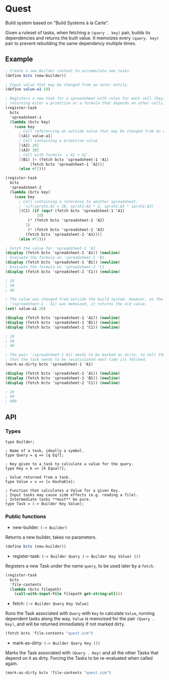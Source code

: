 # Quest

Build system based on "Build Systems à la Carte".

Given a ruleset of tasks, when fetching a `(query . key)` pair, builds its dependencies and returns the built value.
It memoizes every `(query. key)` pair to prevent rebuilding the same dependency multiple times.

## Example

```scheme
; Create a new Builder context to accummulate new tasks.
(define bctx (new-builder))

; Input value that may be changed from an outer entity.
(define value-a1 10)

; Registers a new task for a spreadsheet with rules for each cell (key),
; returning eiter a primitive or a formula that depends on other cells.
(register-task
  bctx
  'spreadsheet-1
  (lambda (bctx key)
    (case key
      ; Cell referencing an outside value that may be changed from an outer entity.
      [(A1) value-a1]
      ; Cell containing a primitive value
      [(A2) 20]
      [(A3) 30]
      ; Cell with formula `= A1 + A2`.
      [(B1) (+ (fetch bctx 'spreadsheet-1 'A1)
	       (fetch bctx 'spreadsheet-1 'A2))]
      [else #f])))

(register-task
  bctx
  'spreadsheet-2
  (lambda (bctx key)
    (case key
      ; Cell containing a reference to another spreadsheet.
      ; `=if(sprsh1:A1 = 10, sprsh1:A2 * 2, sprsh1:A3 * sprsh1:A3)
      [(C1) (if (eqv? (fetch bctx 'spreadsheet-1 'A1)
		      10)
	      (* (fetch bctx 'spreadsheet-1 'A2)
		 2)
	      (* (fetch bctx 'spreadsheet-1 'A3)
		 (fetch bctx 'spreadsheet-1 'A3)))]
      [else #f])))

; Fetch the value for 'spreadsheet-1 'A1
(display (fetch bctx 'spreadsheet-1 'A1)) (newline)
; Evaluate the formula on 'spreadsheet-1 'B1
(display (fetch bctx 'spreadsheet-1 'B1)) (newline)
; Evaluate the formula on 'spreadsheet-2 'C1
(display (fetch bctx 'spreadsheet-2 'C1)) (newline)

; 10
; 30
; 40

; The value was changed from outside the build system. However, as the pair
; '(spreadsheet-1 . A1) was memoized, it returns the old value.
(set! value-a1 20)

(display (fetch bctx 'spreadsheet-1 'A1)) (newline)
(display (fetch bctx 'spreadsheet-1 'B1)) (newline)
(display (fetch bctx 'spreadsheet-2 'C1)) (newline)

; 10
; 30
; 40

; The pair '(spreadsheet-1 A1) needs to be marked as dirty, to tell the build system
; that the task needs to be recalculated next time its fetched.
(mark-as-dirty bctx 'spreadsheet-1 'A1)

(display (fetch bctx 'spreadsheet-1 'A1)) (newline)
(display (fetch bctx 'spreadsheet-1 'B1)) (newline)
(display (fetch bctx 'spreadsheet-2 'C1)) (newline)

; 20
; 40
; 900
```

## API

### Types

```text
type Builder;

; Name of a task, ideally a symbol.
type Query = q => [q Eq?];

; Key given to a task to calculate a value for the query.
type Key = k => [k Equal?];

; Value returned from a task.
type Value = v => [v Hashable];

; Function that calculates a Value for a given Key.
; Input tasks may cause side effects (e.g. reading a file).
; Intermediate tasks **must** be pure.
type Task = (-> Builder Key Value);
```

### Public functions

* new-builder: `(-> Builder)`

Returns a new builder, takes no parameters.

```scheme
(define bctx (new-builder))
```
* register-task: `(-> Builder Query (-> Builder Key Value) ())`

Registers a new Task under the name `query`, to be used later by a `fetch`.

```scheme
(register-task
  bctx
  'file-contents
  (lambda (bctx filepath)
    (call-with-input-file filepath get-string-all)))
```

* fetch: `(-> Builder Query Key Value)`

Runs the Task associated with `Query` with `Key` to calculate `Value`, running dependent tasks along the way.
`Value` is memoized for the pair `(Query . Key)`, and will be returned immediately if not marked dirty.

```scheme
(fetch bctx 'file-contents "quest.scm")
```

* mark-as-dirty: `(-> Builder Query Key ())`

Marks the Task associated with `(Query . Key)` and all the other Tasks that depend on it as dirty. Forcing
the Tasks to be re-evaluated when called again.

```scheme
(mark-as-dirty bctx 'file-contents "quest.scm")
```
